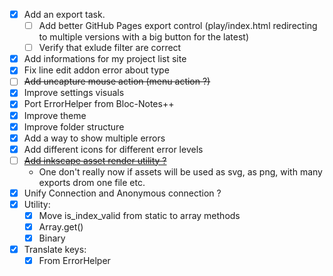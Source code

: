 - [x] Add an export task.
  - [ ] Add better GitHub Pages export control (play/index.html redirecting to multiple versions with a big button for the latest)
  - [ ] Verify that exlude filter are correct
- [x] Add informations for my project list site
- [x] Fix line edit addon error about type
- [ ] ~~Add uncapture mouse action (menu action ?)~~
- [x] Improve settings visuals
- [x] Port ErrorHelper from Bloc-Notes++
- [x] Improve theme
- [x] Improve folder structure
- [x] Add a way to show multiple errors
- [x] Add different icons for different error levels
- [ ] ~~[Add inkscape asset render utility ?](https://wiki.inkscape.org/wiki/index.php/Using_the_Command_Line#Export_files)~~
  - One don't really now if assets will be used as svg, as png, with many exports drom one file etc.
- [x] Unify Connection and Anonymous connection ?
- [x] Utility:
  - [x] Move is_index_valid from static to array methods
  - [x] Array.get()
  - [x] Binary
- [x] Translate keys:
  - [x] From ErrorHelper